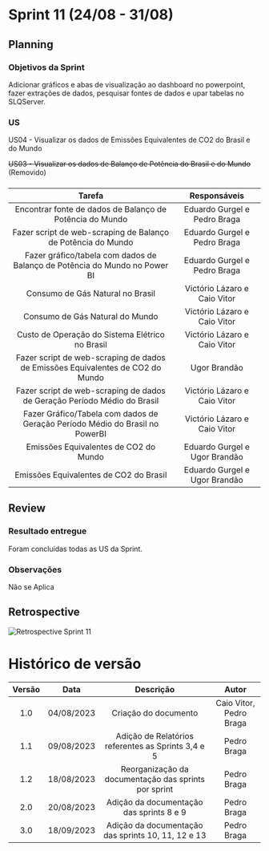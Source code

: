# Sprint 11 (24/08 - 31/08)
## Planning
### Objetivos da Sprint 
Adicionar gráficos e abas de visualização ao dashboard no powerpoint, fazer extrações de dados, pesquisar fontes de dados e upar tabelas no SLQServer.
### US
US04 - Visualizar os dados de Emissões Equivalentes de CO2 do Brasil e do Mundo

~~US03 - Visualizar os dados de Balanço de Potência do Brasil e do Mundo~~ (Removido)
###
|                  Tarefa                     |      Responsáveis       |
| :-----------------------------------------: | :-------------------------: |
| Encontrar fonte de dados de Balanço de Potência do Mundo | Eduardo Gurgel e Pedro Braga|
| Fazer script de web-scraping de Balanço de Potência do Mundo  |  Eduardo Gurgel e Pedro Braga  |
| Fazer gráfico/tabela com dados de Balanço de Potência do Mundo no Power BI |  Eduardo Gurgel e Pedro Braga  |
| Consumo de Gás Natural no Brasil | Victório Lázaro e Caio Vitor |
| Consumo de Gás Natural do Mundo | Victório Lázaro e Caio Vitor |
| Custo de Operação do Sistema Elétrico no Brasil | Victório Lázaro e Caio Vitor |
| Fazer script de web-scraping de dados de Emissões Equivalentes de CO2 do Mundo | Ugor Brandão |
| Fazer script de web-scraping de dados de Geração Período Médio do Brasil | Victório Lázaro e Caio Vitor |
| Fazer Gráfico/Tabela com dados de Geração Período Médio do Brasil no PowerBI | Victório Lázaro e Caio Vitor |
| Emissões Equivalentes de CO2 do Mundo | Eduardo Gurgel e Ugor Brandão |
| Emissões Equivalentes de CO2 do Brasil | Eduardo Gurgel e Ugor Brandão |


## Review
### Resultado entregue
Foram concluídas todas as US da Sprint.
### Observações
Não se Aplica

## Retrospective
![Retrospective Sprint 11](https://github.com/ResidenciaTICBrisa/04_PipelineTCU/assets/98167728/d962c847-fe10-4b5b-acd3-c5fb793b5549)


# Histórico de versão

| Versão |    Data    |                       Descrição                       |      Autor       |
| :----: | :--------: | :---------------------------------------------------: | :--------------: |
|  1.0   | 04/08/2023 |  Criação do documento                                 |Caio Vitor, Pedro Braga|
|  1.1   | 09/08/2023 |  Adição de Relatórios referentes as Sprints 3,4 e 5   | Pedro Braga      |
|  1.2   | 18/08/2023 |  Reorganização da documentação das sprints por sprint | Pedro Braga      |
|  2.0   | 20/08/2023 |  Adição da documentação das sprints 8 e 9             | Pedro Braga      |
|  3.0   | 18/09/2023 |  Adição da documentação das sprints 10, 11, 12 e 13   | Pedro Braga      |

